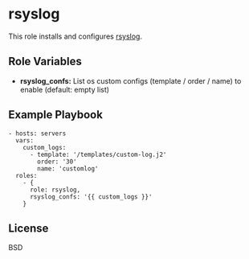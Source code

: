 rsyslog
=======

This role installs and configures [rsyslog](http://www.rsyslog.com/).

Role Variables
--------------

* **rsyslog_confs:** List os custom configs (template / order / name) to enable (default: empty list)

Example Playbook
----------------

    - hosts: servers
      vars:
        custom_logs:
          - template: '/templates/custom-log.j2'
            order: '30'
            name: 'customlog'
      roles:
        - { 
          role: rsyslog,
          rsyslog_confs: '{{ custom_logs }}'
        }

License
-------

BSD
